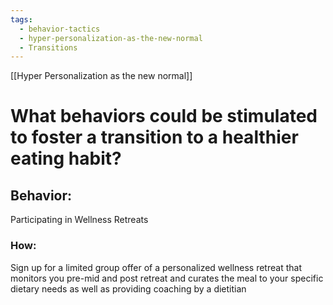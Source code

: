 ```yaml
---
tags:
  - behavior-tactics
  - hyper-personalization-as-the-new-normal
  - Transitions
---
```

[[Hyper Personalization as the new normal]]

# **What behaviors could be stimulated to foster a transition to a healthier eating habit?**


## Behavior:
Participating in Wellness Retreats


### How:
Sign up for a limited group offer of a personalized wellness retreat that monitors you pre-mid and post retreat and curates the meal to your specific dietary needs as well as providing coaching by a dietitian 
